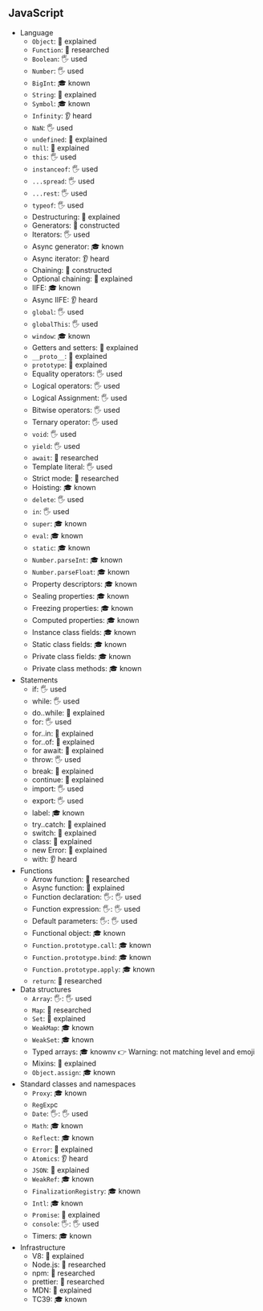 ## JavaScript

- Language
  - `Object`: 🙋 explained
  - `Function`: 🔬 researched
  - `Boolean`: 🖐️ used
  - `Number`: 🖐️ used
  - `BigInt`: 🎓 known
  - `String`: 🙋 explained
  - `Symbol`: 🎓 known
  - `Infinity`: 👂 heard
  - `NaN`: 🖐️ used
  - `undefined`: 🙋 explained
  - `null`: 🙋 explained
  - `this`: 🖐️ used
  - `instanceof`: 🖐️ used
  - `...spread`: 🖐️ used
  - `...rest`: 🖐️ used
  - `typeof`: 🖐️ used
  - Destructuring: 🙋 explained
  - Generators: 🚀 constructed
  - Iterators: 🖐️ used
  - Async generator: 🎓 known
  - Async iterator: 👂 heard
  - Chaining: 🚀 constructed
  - Optional chaining: 🙋 explained
  - IIFE: 🎓 known
  - Async IIFE: 👂 heard
  - `global`: 🖐️ used
  - `globalThis`: 🖐️ used
  - `window`: 🎓 known
  - Getters and setters: 🙋 explained
  - `__proto__`: 🙋 explained
  - `prototype`: 🙋 explained
  - Equality operators: 🖐️ used
  - Logical operators: 🖐️ used
  - Logical Assignment: 🖐️ used
  - Bitwise operators: 🖐️ used
  - Ternary operator: 🖐️ used
  - `void`: 🖐️ used
  - `yield`: 🖐️ used
  - `await`: 🔬 researched
  - Template literal: 🖐️ used
  - Strict mode: 🔬 researched
  - Hoisting: 🎓 known
  - `delete`: 🖐️ used
  - `in`: 🖐️ used
  - `super`: 🎓 known
  - `eval`: 🎓 known
  - `static`: 🎓 known
  - `Number.parseInt`: 🎓 known
  - `Number.parseFloat`: 🎓 known
  - Property descriptors: 🎓 known
  - Sealing properties: 🎓 known
  - Freezing properties: 🎓 known
  - Computed properties: 🎓 known
  - Instance class fields: 🎓 known
  - Static class fields: 🎓 known
  - Private class fields: 🎓 known
  - Private class methods: 🎓 known
- Statements
  - if: 🖐️ used
  - while: 🖐️ used
  - do..while: 🙋 explained
  - for: 🖐️ used
  - for..in: 🙋 explained
  - for..of: 🙋 explained
  - for await: 🙋 explained
  - throw: 🖐️ used
  - break: 🙋 explained
  - continue: 🙋 explained
  - import: 🖐️ used
  - export: 🖐️ used
  - label: 🎓 known
  - try..catch: 🙋 explained
  - switch: 🙋 explained
  - class: 🙋 explained
  - new Error: 🙋 explained
  - with: 👂 heard
- Functions
  - Arrow function: 🔬 researched
  - Async function: 🙋 explained
  - Function declaration: 🖐: 🖐️ used
  - Function expression: 🖐: 🖐️ used
  - Default parameters: 🖐: 🖐️ used
  - Functional object: 🎓 known
  - `Function.prototype.call`: 🎓 known
  - `Function.prototype.bind`: 🎓 known
  - `Function.prototype.apply`: 🎓 known
  - `return`: 🔬 researched
- Data structures
  - `Array`: 🖐: 🖐️ used
  - `Map`: 🔬 researched
  - `Set`: 🙋 explained
  - `WeakMap`: 🎓 known
  - `WeakSet`: 🎓 known
  - Typed arrays: 🎓 knownv 👉 Warning: not matching level and emoji
  - Mixins: 🙋 explained
  - `Object.assign`: 🎓 known
- Standard classes and namespaces
  - `Proxy`: 🎓 known
  - `RegExp`c
  - `Date`: 🖐: 🖐️ used
  - `Math`: 🎓 known
  - `Reflect`: 🎓 known
  - `Error`: 🙋 explained
  - `Atomics`: 👂 heard
  - `JSON`: 🙋 explained
  - `WeakRef`: 🎓 known
  - `FinalizationRegistry`: 🎓 known
  - `Intl`: 🎓 known
  - `Promise`: 🙋 explained
  - `console`: 🖐: 🖐️ used
  - Timers: 🎓 known
- Infrastructure
  - V8: 🙋 explained
  - Node.js: 🔬 researched
  - npm: 🔬 researched
  - prettier: 🔬 researched
  - MDN: 🙋 explained
  - TC39: 🎓 known
